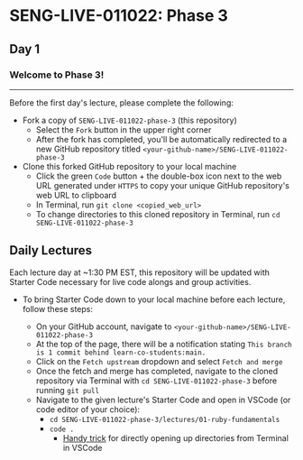 # SENG-LIVE-011022: Phase 3
## Day 1

### Welcome to Phase 3!

---

Before the first day's lecture, please complete the following:

- Fork a copy of `SENG-LIVE-011022-phase-3` (this repository) 
    - Select the `Fork` button in the upper right corner
    - After the fork has completed, you'll be automatically redirected to a new GitHub repository titled `<your-github-name>/SENG-LIVE-011022-phase-3`
- Clone this forked GitHub repository to your local machine
    - Click the green `Code` button + the double-box icon next to the web URL generated under `HTTPS` to copy your unique GitHub repository's web URL to clipboard 
    - In Terminal, run `git clone <copied_web_url>`
    - To change directories to this cloned repository in Terminal, run `cd SENG-LIVE-011022-phase-3`

## Daily Lectures
Each lecture day at ~1:30 PM EST, this repository will be updated with Starter Code necessary for live code alongs and group activities.

- To bring Starter Code down to your local machine before each lecture, follow these steps:

    - On your GitHub account, navigate to `<your-github-name>/SENG-LIVE-011022-phase-3`
    - At the top of the page, there will be a notification stating `This branch is 1 commit behind learn-co-students:main.`
    - Click on the `Fetch upstream` dropdown and select `Fetch and merge`
    - Once the fetch and merge has completed, navigate to the cloned repository via Terminal with `cd SENG-LIVE-011022-phase-3` before running `git pull`
    - Navigate to the given lecture's Starter Code and open in VSCode (or code editor of your choice):
        - `cd SENG-LIVE-011022-phase-3/lectures/01-ruby-fundamentals` 
        - `code .`
            - [Handy trick](https://code.visualstudio.com/docs/setup/mac#_launching-from-the-command-line) for directly opening up directories from Terminal in VSCode

